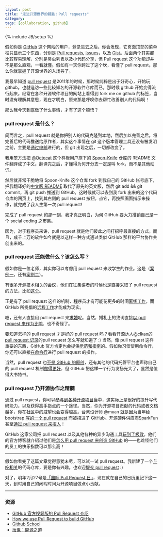 ```yaml
---
layout: post
title: "走进开源世界的钥匙：Pull requests"
category:
tags: [collaboration, github]
---
```

{% include JB/setup %}


假如你是 [GitHub](https://github.com) 这个网站的用户，登录进去之后，你会发现，它页面顶部的菜单栏只显示三个东西，分别是 [Pull requests](https://github.com/pulls), [Issues](https://github.com/issues)，以及 [Gist](https://gist.github.com/)。后面两个其实都比较容易理解，分别是臭虫列表以及小代码分享，但 Pull request 这个功能却并不是那么直观，一看就懂。假如有一天你跨过了这个坎，看懂了 pull request，那么你就掌握了开源世界的入场券了。

我最早知道 [pull request](https://help.github.com/articles/using-pull-requests/) 是2011年的时候，那时候纯粹是出于好奇心，开始玩 github，也就造访一些比较知名的开源软件仓库而已。那时候 github 开始变得流行起来，经常在各种开源软件项目的网站上看得到 fork me on github 的标签，当时没有理解其意思，现在才明白，原来那是呼唤你去帮忙改善别人的代码啊！

那么我今天到底做了什么事情，才有了这个顿悟？

### pull request 是什么？

简而言之，pull request 就是你把别人的代码克隆到本地，然后加以完善之后，将完善后的代码推送给原作者，其实这个事情在 git 这个版本管理工具还没有被发明之前，主要是[通过电邮](https://twitter.com/RebeccaSlatkin/status/622112261293928449/photo/1)进行的，但 git 出现之后，一切都改变了。


我用笨方法把 [@Octocat](https://github.com/octocat/) 这个样板用户旗下的 [Spoon-Knife](https://github.com/octocat/Spoon-Knife) 仓库的 README 文件翻译成了中文，翻译完之后，才懂得为何开分支一定是叫 fork，而不是其他动词。

然后就非常干脆地将 Spoon-Knife 这个仓库 fork 到我自己的 GitHub 帐号底下，把我翻译好的[中文版 README](https://github.com/tonyyet/Spoon-Knife/) 取代了原先的英文版，然后 git add && git commit，再 git push 推送到 GitHub，这时候就可以去到我 fork 出来的这个代码仓库的网页上，找到其右侧的 pull request 按钮，点它，再按照画面指示来操作，就完成了我人生第一次 pull request!


完成了 pull request 的那一刻，我才真正明白，为何 GitHub 要大力推销自己是一个 social coding 之市集。

因为，对于程序员来讲，pull request 就是他们彼此之间打招呼最直接的方式。而且，成千上万的软件如今就是以这样一种方式通过类似 GitHub 那样的平台协作共创出来的。



### pull request 还能做什么？该怎么写？


假如你是一位老师，其实你可以考虑用 pull request 来收学生的作业。这是（[案例一](http://ivory.idyll.org/blog/2014-teaching-undergrads-with-github.html)，还有[案例二](http://blog.xdite.net/posts/2014/06/18/git-pull-request-homework)）。

有很多开源技术相关的会议，他们在征集讲者的时候也是直接采取了 pull request 的方法，比如[这个](https://github.com/euruko2012/call-for-proposals)。

正是有了 pull request 这样的机制，程序员才有可能花更多的时间[离线工作](http://artsy.github.io/blog/2015/09/30/Work-Offline-More/)，而 GitHub 所提倡的[远程工作](zachholman.com/posts/how-github-works/)才能成为现实。

嗯，还有人直接用 pull request 来[求婚](https://twitter.com/kcimc/status/659812732569567232/photo/1)呢。当然，婚礼上的致词直接[以 pull request 来作为比喻](https://github.com/muan/wedding-party-speech/blob/master/speech-zh-cn.md)，也不奇怪了。



要知道怎样的 pull request 才是好的 pull request 吗？看看开源达人[@clkao](https://github.com/clkao)的 [pull request 记录](https://github.com/search?p=1&q=is%3Apr+author%3Aclkao&ref=searchresults&type=Issues&utf8=%E2%9C%93)的pull request 怎么写就知道了 :) 当然，像 pull request 这样重要的东西，GitHub 官方肯定也会提供[示范和指南](https://github.com/blog/1943-how-to-write-the-perfect-pull-request)的。假如你习惯使用命令行，你还可以直接[在命令行](https://sethvargo.com/checkout-a-github-pull-request/)进行 pull request 的操作。


当然，pull request 也[不是 GitHub 的原创](https://stackoverflow.com/questions/31648748/create-update-a-git-pull-request-from-command-line)，还有其他的代码托管平台也声称自己的 pull request 机制[做得更好](https://developer.atlassian.com/blog/2015/01/a-better-pull-request/)，但 GitHub 把这样一个行为发扬光大了，显然是值得大书特书。


### pull request 乃开源协作之精髓

通过 pull request，你可以[参与到各种开源项目](http://24pullrequests.com/contributing)当中，这实际上是很好的提升写代码能力，以及获得高手指点的一个途径。当然，你为开源项目贡献的代码或者文档越多，你在社区中的威望也会变得越高。台湾设计师 @muan 就是因为当年给 bootstrap [写的一个 pull request](http://muan.co/2015/05/12/first-pull-request/) 而被招进了 GitHub。开源硬件供应商SparkFun甚至[通过 pull request 来招人](https://github.com/sparkfun/hacker-application)！

GitHub 这家公司把 pull request 以及其他各种的异步沟通工具[玩到了极致](http://ben.balter.com/2014/11/06/rules-of-communicating-at-github/)，他们的官方博客就介绍过他们是[怎么用 pull request 来创造 GitHub](https://github.com/blog/1124-how-we-use-pull-requests-to-build-github) 的——也难怪他们的员工的快乐指数可以那么高！

---

假如你看完了这篇文章觉得意犹未尽，可以试一试 pull request。我新建了一个[与吃相关](https://github.com/tonyyet/recipes/)的代码仓库，要是你有兴趣，也欢迎[提交 pull request](https://github.com/tonyyet/recipes/pulls) :)

对了，明年2月27号是[「国际 Pull Request 日」](http://pullrequestday.com/)，现在就在自己的日历里记下这一天，到时用自己的闲暇时间为开源项目做点小贡献。


---

### 资源


- [GitHub 官方视频版的 Pull Request 介绍](https://www.youtube.com/watch?v=81uKcXZoQ2A)
- [How we use Pull Request to build GitHub](https://github.com/blog/1124-how-we-use-pull-requests-to-build-github)
- [Github School](https://github.com/githubschool)
- [唐鳯：開源之道](https://www.youtube.com/watch?v=A6bBcvSyg0k)